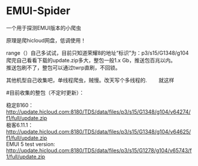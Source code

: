 # EMUI-Spider
一个用于探测EMUI版本的小爬虫



原理是爬hicloud网盘，低调使用！ 　　


range（）自己多试试，目前只知道荣耀8的地址“标识”为：p3/s15/G1348/g104  
爬完自己看看下载的update.zip多大，整包一般1.x Gb，推送包百兆以内。  
推送包刷不了，整包可以通过twrp直刷，不回锁。  


其他机型自己收集吧，单线程爬虫，贼慢。改天写个多线程的.　　 
就这样    


#目前收集的整包（不定时更新）：

稳定B160：  http://update.hicloud.com:8180/TDS/data/files/p3/s15/G1348/g104/v64274/f1/full/update.zip   
极客6.11.1：  http://update.hicloud.com:8180/TDS/data/files/p3/s15/G1348/g104/v64625/f1/full/update.zip     
EMUI 5 test version:  http://update.hicloud.com:8180/TDS/data/files/p3/s15/G1278/g104/v65743/f1/full/update.zip

